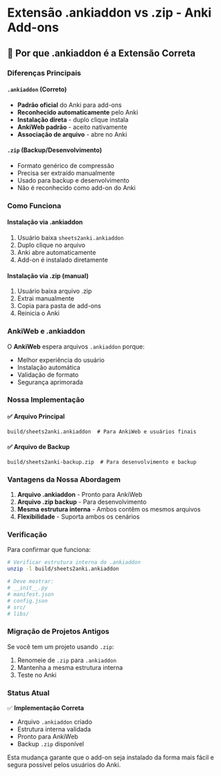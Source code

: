 # Extensão .ankiaddon vs .zip - Anki Add-ons

## 🎯 Por que .ankiaddon é a Extensão Correta

### Diferenças Principais

#### `.ankiaddon` (Correto)
- **Padrão oficial** do Anki para add-ons
- **Reconhecido automaticamente** pelo Anki
- **Instalação direta** - duplo clique instala
- **AnkiWeb padrão** - aceito nativamente
- **Associação de arquivo** - abre no Anki

#### `.zip` (Backup/Desenvolvimento)
- Formato genérico de compressão
- Precisa ser extraído manualmente
- Usado para backup e desenvolvimento
- Não é reconhecido como add-on do Anki

### Como Funciona

#### Instalação via .ankiaddon
1. Usuário baixa `sheets2anki.ankiaddon`
2. Duplo clique no arquivo
3. Anki abre automaticamente
4. Add-on é instalado diretamente

#### Instalação via .zip (manual)
1. Usuário baixa arquivo .zip
2. Extrai manualmente
3. Copia para pasta de add-ons
4. Reinicia o Anki

### AnkiWeb e .ankiaddon

O **AnkiWeb** espera arquivos `.ankiaddon` porque:
- Melhor experiência do usuário
- Instalação automática
- Validação de formato
- Segurança aprimorada

### Nossa Implementação

#### ✅ Arquivo Principal
```
build/sheets2anki.ankiaddon  # Para AnkiWeb e usuários finais
```

#### ✅ Arquivo de Backup
```
build/sheets2anki-backup.zip  # Para desenvolvimento e backup
```

### Vantagens da Nossa Abordagem

1. **Arquivo .ankiaddon** - Pronto para AnkiWeb
2. **Arquivo .zip backup** - Para desenvolvimento
3. **Mesma estrutura interna** - Ambos contêm os mesmos arquivos
4. **Flexibilidade** - Suporta ambos os cenários

### Verificação

Para confirmar que funciona:

```bash
# Verificar estrutura interna do .ankiaddon
unzip -l build/sheets2anki.ankiaddon

# Deve mostrar:
# __init__.py
# manifest.json  
# config.json
# src/
# libs/
```

### Migração de Projetos Antigos

Se você tem um projeto usando `.zip`:
1. Renomeie de `.zip` para `.ankiaddon`
2. Mantenha a mesma estrutura interna
3. Teste no Anki

### Status Atual

✅ **Implementação Correta**
- Arquivo `.ankiaddon` criado
- Estrutura interna validada
- Pronto para AnkiWeb
- Backup `.zip` disponível

Esta mudança garante que o add-on seja instalado da forma mais fácil e segura possível pelos usuários do Anki.
